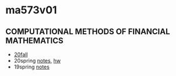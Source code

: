 # ma573v01 

## COMPUTATIONAL METHODS OF FINANCIAL MATHEMATICS

- [20fall](20fall.md)
- 20spring [notes](20s-notes.md), [hw](20s-hw.md)
- 19spring [notes]([index01.ipynb](https://github.com/songqsh/18ma573pub/blob/master/README.ipynb))

